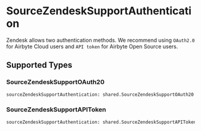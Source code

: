 # SourceZendeskSupportAuthentication

Zendesk allows two authentication methods. We recommend using `OAuth2.0` for Airbyte Cloud users and `API token` for Airbyte Open Source users.


## Supported Types

### SourceZendeskSupportOAuth20

```python
sourceZendeskSupportAuthentication: shared.SourceZendeskSupportOAuth20 = /* values here */
```

### SourceZendeskSupportAPIToken

```python
sourceZendeskSupportAuthentication: shared.SourceZendeskSupportAPIToken = /* values here */
```

